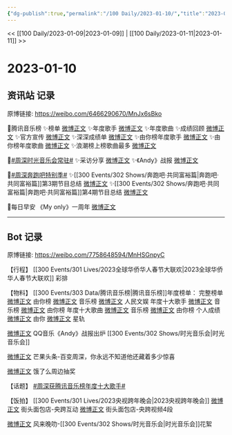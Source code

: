 ```yaml
---
{"dg-publish":true,"permalink":"/100 Daily/2023-01-10/","title":"2023-01-10","created":"2023-01-10T20:10:38.000+08:00","updated":"2023-04-11T14:46:32.313+08:00"}
---
```



<< [[100 Daily/2023-01-09\|2023-01-09]] | [[100 Daily/2023-01-11\|2023-01-11]] >>

# 2023-01-10

## 资讯站 记录

原博链接: https://weibo.com/6466290670/MnJx6sBko

🌟腾讯音乐榜
✨榜单 [微博正文](https://m.weibo.cn/6466290670/4856315577109748)
✨年度歌手 [微博正文](https://m.weibo.cn/6466290670/4856314889771192)
✨年度歌曲 [](https://m.weibo.cn/6466290670/4856313886282049x)
✨成绩回顾 [微博正文](https://m.weibo.cn/6466290670/4856345016930936)
✨官方宣传 [微博正文](https://m.weibo.cn/6466290670/4856394027108043)
✨深深成绩单 [微博正文](https://m.weibo.cn/6466290670/4856333431998541)
✨由你榜年度歌手 [微博正文](https://m.weibo.cn/6466290670/4856312279601560)
✨由你榜年度歌曲 [微博正文](https://m.weibo.cn/6466290670/4856313148086214)
✨浪潮榜上榜歌曲最多 [微博正文](https://m.weibo.cn/6466290670/4856382790829951)

🌟[#周深时光音乐会常驻#](https://s.weibo.com/weibo?q=%23%E5%91%A8%E6%B7%B1%E6%97%B6%E5%85%89%E9%9F%B3%E4%B9%90%E4%BC%9A%E5%B8%B8%E9%A9%BB%23)
✨采访分享 [微博正文](https://m.weibo.cn/6466290670/4856430924664221)
✨《Andy》战报 [微博正文](https://m.weibo.cn/6466290670/4856429506989881)

🌟[#周深奔跑吧特别季#](https://s.weibo.com/weibo?q=%23%E5%91%A8%E6%B7%B1%E5%A5%94%E8%B7%91%E5%90%A7%E7%89%B9%E5%88%AB%E5%AD%A3%23)
✨[[300 Events/302 Shows/奔跑吧·共同富裕篇\|奔跑吧·共同富裕篇]]第3期节目总结 [微博正文](https://m.weibo.cn/6466290670/4856461329695665)
✨[[300 Events/302 Shows/奔跑吧·共同富裕篇\|奔跑吧·共同富裕篇]]第4期节目总结 [微博正文](https://m.weibo.cn/6466290670/4856475073646792)

🌟每日早安
《My only》一周年 [微博正文](https://m.weibo.cn/6466290670/4856266755932394)

---
## Bot 记录

原博链接: https://weibo.com/7758648594/MnHSGnpyC

【行程】
[[300 Events/301 Lives/2023全球华侨华人春节大联欢\|2023全球华侨华人春节大联欢]] 彩排

【物料】
[[300 Events/303 Data/腾讯音乐榜\|腾讯音乐榜]]年度榜单：
完整榜单
[微博正文](https://m.weibo.cn/6733257358/4856301676926039) 由你榜
[微博正文](https://m.weibo.cn/6573096128/4856301689246098) 音乐榜
[微博正文](https://m.weibo.cn/7362512027/4856384711038208) 人民文娱
年度十大歌手
[微博正文](https://m.weibo.cn/6573096128/4856304231256275) 音乐榜
[微博正文](https://m.weibo.cn/6733257358/4856304188786656) 由你榜
年度十大歌曲
[微博正文](https://m.weibo.cn/6573096128/4856306773005291) 音乐榜
[微博正文](https://m.weibo.cn/6733257358/4856306714545726) 由你榜
个人成绩
[微博正文](https://m.weibo.cn/6733257358/4856323609723444) 由你
[微博正文](https://m.weibo.cn/6466290670/4856345016930936) 星轨

[微博正文](https://m.weibo.cn/2169129705/4856426214196697) QQ音乐《Andy》战报出炉 [[300 Events/302 Shows/时光音乐会\|时光音乐会]]

[微博正文](https://m.weibo.cn/2072579737/4856424939389851) 芒果头条-百变周深，你永远不知道他还藏着多少惊喜

[微博正文](https://m.weibo.cn/5117812753/4856430228406336) 饿了么周边抽奖

【话题】
[#周深获腾讯音乐榜年度十大歌手#](https://s.weibo.com/weibo?q=%23%E5%91%A8%E6%B7%B1%E8%8E%B7%E8%85%BE%E8%AE%AF%E9%9F%B3%E4%B9%90%E6%A6%9C%E5%B9%B4%E5%BA%A6%E5%8D%81%E5%A4%A7%E6%AD%8C%E6%89%8B%23)

【饭拍】
[[300 Events/301 Lives/2023央视跨年晚会\|2023央视跨年晚会]]
[微博正文](https://m.weibo.cn/5833124464/4856361282703910) 街头面包店-央跨互动
[微博正文](https://m.weibo.cn/5833124464/4856398489589153) 街头面包店-央跨视频4段

[微博正文](https://m.weibo.cn/5858510944/4853613337252906) 风来晚叻-[[300 Events/302 Shows/时光音乐会\|时光音乐会]]花絮
